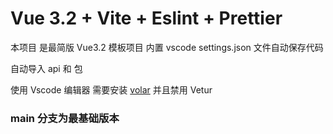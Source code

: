 <!--
 * @Author: your name
 * @Date: 2022-03-08 18:33:58
 * @LastEditTime: 2022-03-10 10:26:29
 * @LastEditors: Please set LastEditors
 * @Description: 打开koroFileHeader查看配置 进行设置: https://github.com/OBKoro1/koro1FileHeader/wiki/%E9%85%8D%E7%BD%AE
 * @FilePath: /my-vue-app/README.md
-->

# Vue 3.2 + Vite + Eslint + Prettier

本项目 是最简版 Vue3.2 模板项目 内置 vscode settings.json 文件自动保存代码

自动导入 api 和 包

使用 Vscode 编辑器 需要安装 [volar](https://marketplace.visualstudio.com/items?itemName=johnsoncodehk.volar) 并且禁用 Vetur

### main 分支为最基础版本
